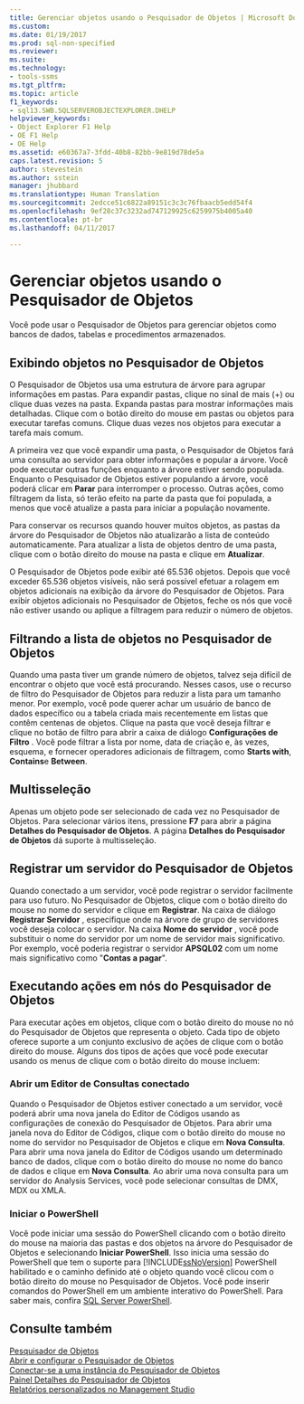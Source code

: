 ```yaml
---
title: Gerenciar objetos usando o Pesquisador de Objetos | Microsoft Docs
ms.custom: 
ms.date: 01/19/2017
ms.prod: sql-non-specified
ms.reviewer: 
ms.suite: 
ms.technology:
- tools-ssms
ms.tgt_pltfrm: 
ms.topic: article
f1_keywords:
- sql13.SWB.SQLSERVEROBJECTEXPLORER.DHELP
helpviewer_keywords:
- Object Explorer F1 Help
- OE F1 Help
- OE Help
ms.assetid: e60367a7-3fdd-40b8-82bb-9e819d78de5a
caps.latest.revision: 5
author: stevestein
ms.author: sstein
manager: jhubbard
ms.translationtype: Human Translation
ms.sourcegitcommit: 2edcce51c6822a89151c3c3c76fbaacb5edd54f4
ms.openlocfilehash: 9ef28c37c3232ad747129925c6259975b4005a40
ms.contentlocale: pt-br
ms.lasthandoff: 04/11/2017

---
```

# <a name="manage-objects-by-using-object-explorer"></a>Gerenciar objetos usando o Pesquisador de Objetos
Você pode usar o Pesquisador de Objetos para gerenciar objetos como bancos de dados, tabelas e procedimentos armazenados.  
  
## <a name="viewing-objects-in-object-explorer"></a>Exibindo objetos no Pesquisador de Objetos  
O Pesquisador de Objetos usa uma estrutura de árvore para agrupar informações em pastas. Para expandir pastas, clique no sinal de mais (+) ou clique duas vezes na pasta. Expanda pastas para mostrar informações mais detalhadas. Clique com o botão direito do mouse em pastas ou objetos para executar tarefas comuns. Clique duas vezes nos objetos para executar a tarefa mais comum.  
  
A primeira vez que você expandir uma pasta, o Pesquisador de Objetos fará uma consulta ao servidor para obter informações e popular a árvore. Você pode executar outras funções enquanto a árvore estiver sendo populada. Enquanto o Pesquisador de Objetos estiver populando a árvore, você poderá clicar em **Parar** para interromper o processo. Outras ações, como filtragem da lista, só terão efeito na parte da pasta que foi populada, a menos que você atualize a pasta para iniciar a população novamente.  
  
Para conservar os recursos quando houver muitos objetos, as pastas da árvore do Pesquisador de Objetos não atualizarão a lista de conteúdo automaticamente. Para atualizar a lista de objetos dentro de uma pasta, clique com o botão direito do mouse na pasta e clique em **Atualizar**.  
  
O Pesquisador de Objetos pode exibir até 65.536 objetos. Depois que você exceder 65.536 objetos visíveis, não será possível efetuar a rolagem em objetos adicionais na exibição da árvore do Pesquisador de Objetos. Para exibir objetos adicionais no Pesquisador de Objetos, feche os nós que você não estiver usando ou aplique a filtragem para reduzir o número de objetos.  
  
## <a name="filtering-the-list-of-objects-in-object-explorer"></a>Filtrando a lista de objetos no Pesquisador de Objetos  
Quando uma pasta tiver um grande número de objetos, talvez seja difícil de encontrar o objeto que você está procurando. Nesses casos, use o recurso de filtro do Pesquisador de Objetos para reduzir a lista para um tamanho menor. Por exemplo, você pode querer achar um usuário de banco de dados específico ou a tabela criada mais recentemente em listas que contêm centenas de objetos. Clique na pasta que você deseja filtrar e clique no botão de filtro para abrir a caixa de diálogo **Configurações de Filtro** . Você pode filtrar a lista por nome, data de criação e, às vezes, esquema, e fornecer operadores adicionais de filtragem, como **Starts with**, **Contains**e **Between**.  
  
## <a name="multi-select"></a>Multisseleção  
Apenas um objeto pode ser selecionado de cada vez no Pesquisador de Objetos. Para selecionar vários itens, pressione **F7** para abrir a página **Detalhes do Pesquisador de Objetos**. A página **Detalhes do Pesquisador de Objetos** dá suporte à multisseleção.  
  
## <a name="register-a-server-from-object-explorer"></a>Registrar um servidor do Pesquisador de Objetos  
Quando conectado a um servidor, você pode registrar o servidor facilmente para uso futuro. No Pesquisador de Objetos, clique com o botão direito do mouse no nome do servidor e clique em **Registrar**. Na caixa de diálogo **Registrar Servidor** , especifique onde na árvore de grupo de servidores você deseja colocar o servidor. Na caixa **Nome do servidor** , você pode substituir o nome do servidor por um nome de servidor mais significativo. Por exemplo, você poderia registrar o servidor **APSQL02** com um nome mais significativo como "**Contas a pagar**".  
  
## <a name="performing-actions-on-object-explorer-nodes"></a>Executando ações em nós do Pesquisador de Objetos  
Para executar ações em objetos, clique com o botão direito do mouse no nó do Pesquisador de Objetos que representa o objeto. Cada tipo de objeto oferece suporte a um conjunto exclusivo de ações de clique com o botão direito do mouse. Alguns dos tipos de ações que você pode executar usando os menus de clique com o botão direito do mouse incluem:  
  
### <a name="open-a-connected-query-editor"></a>Abrir um Editor de Consultas conectado  
Quando o Pesquisador de Objetos estiver conectado a um servidor, você poderá abrir uma nova janela do Editor de Códigos usando as configurações de conexão do Pesquisador de Objetos. Para abrir uma janela nova do Editor de Códigos, clique com o botão direito do mouse no nome do servidor no Pesquisador de Objetos e clique em **Nova Consulta**. Para abrir uma nova janela do Editor de Códigos usando um determinado banco de dados, clique com o botão direito do mouse no nome do banco de dados e clique em **Nova Consulta**. Ao abrir uma nova consulta para um servidor do Analysis Services, você pode selecionar consultas de DMX, MDX ou XMLA.  
  
### <a name="start-powershell"></a>Iniciar o PowerShell  
Você pode iniciar uma sessão do PowerShell clicando com o botão direito do mouse na maioria das pastas e dos objetos na árvore do Pesquisador de Objetos e selecionando **Iniciar PowerShell**. Isso inicia uma sessão do PowerShell que tem o suporte para [!INCLUDE[ssNoVersion](../../includes/ssnoversion_md.md)] PowerShell habilitado e o caminho definido até o objeto quando você clicou com o botão direito do mouse no Pesquisador de Objetos. Você pode inserir comandos do PowerShell em um ambiente interativo do PowerShell. Para saber mais, confira [SQL Server PowerShell](http://msdn.microsoft.com/en-us/89b70725-bbe7-4ffe-a27d-2a40005a97e7).  
  
## <a name="see-also"></a>Consulte também  
[Pesquisador de Objetos](../../ssms/object/object-explorer.md)  
[Abrir e configurar o Pesquisador de Objetos](../../ssms/object/open-and-configure-object-explorer.md)  
[Conectar-se a uma instância do Pesquisador de Objetos](../../ssms/object/connect-to-an-instance-from-object-explorer.md)  
[Painel Detalhes do Pesquisador de Objetos](../../ssms/object/object-explorer-details-pane.md)  
[Relatórios personalizados no Management Studio](../../ssms/object/custom-reports-in-management-studio.md)  
  

